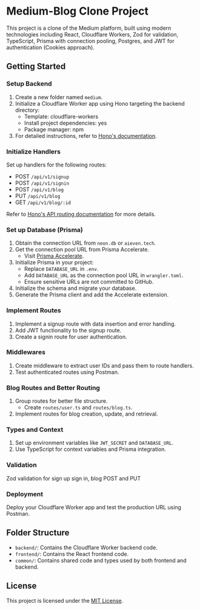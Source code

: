 # Medium-Blog Clone Project

This project is a clone of the Medium platform, built using modern technologies including React, Cloudflare Workers, Zod for validation, TypeScript, Prisma with connection pooling, Postgres, and JWT for authentication (Cookies approach).

## Getting Started

### Setup Backend

1. Create a new folder named `medium`.
2. Initialize a Cloudflare Worker app using Hono targeting the backend directory:
   - Template: cloudflare-workers
   - Install project dependencies: yes
   - Package manager: npm
3. For detailed instructions, refer to [Hono's documentation](https://hono.dev/top).

### Initialize Handlers

Set up handlers for the following routes:
- POST `/api/v1/signup`
- POST `/api/v1/signin`
- POST `/api/v1/blog`
- PUT `/api/v1/blog`
- GET `/api/v1/blog/:id`

Refer to [Hono's API routing documentation](https://hono.dev/api/routing) for more details.

### Set up Database (Prisma)

1. Obtain the connection URL from `neon.db` or `aieven.tech`.
2. Get the connection pool URL from Prisma Accelerate.
   - Visit [Prisma Accelerate](https://www.prisma.io/data-platform/accelerate).
3. Initialize Prisma in your project:
   - Replace `DATABASE_URL` in `.env`.
   - Add `DATABASE_URL` as the connection pool URL in `wrangler.toml`.
   - Ensure sensitive URLs are not committed to GitHub.
4. Initialize the schema and migrate your database.
5. Generate the Prisma client and add the Accelerate extension.

### Implement Routes

1. Implement a signup route with data insertion and error handling.
2. Add JWT functionality to the signup route.
3. Create a signin route for user authentication.

### Middlewares

1. Create middleware to extract user IDs and pass them to route handlers.
2. Test authenticated routes using Postman.

### Blog Routes and Better Routing

1. Group routes for better file structure.
   - Create `routes/user.ts` and `routes/blog.ts`.
2. Implement routes for blog creation, update, and retrieval.

### Types and Context

1. Set up environment variables like `JWT_SECRET` and `DATABASE_URL`.
2. Use TypeScript for context variables and Prisma integration.

### Validation

Zod validation for sign up sign in, blog POST and PUT 

### Deployment

Deploy your Cloudflare Worker app and test the production URL using Postman.

## Folder Structure

- `backend/`: Contains the Cloudflare Worker backend code.
- `frontend/`: Contains the React frontend code.
- `common/`: Contains shared code and types used by both frontend and backend.


## License

This project is licensed under the [MIT License](LICENSE).
